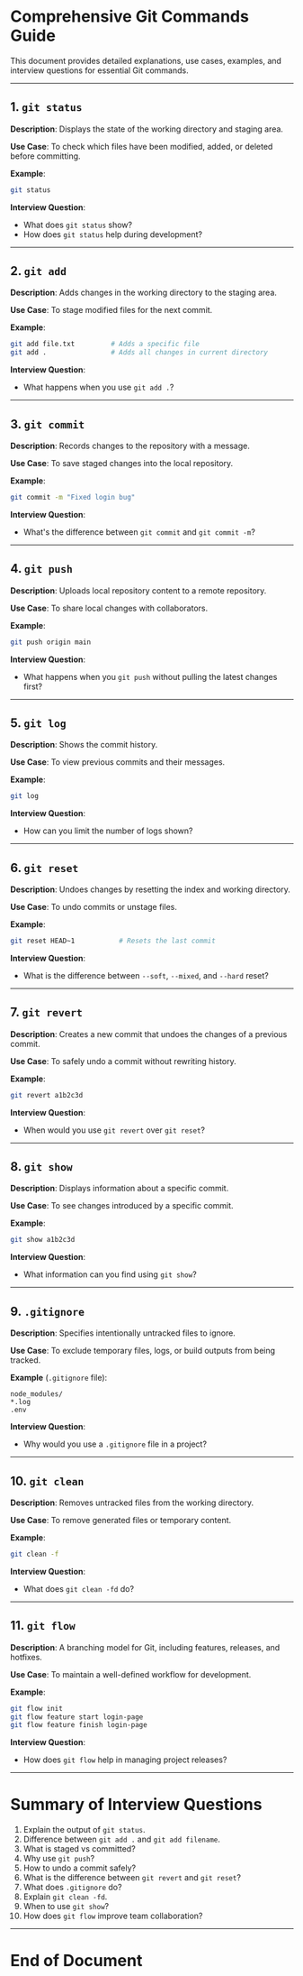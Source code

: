 
# Comprehensive Git Commands Guide

This document provides detailed explanations, use cases, examples, and interview questions for essential Git commands.

---

## 1. `git status`
**Description**: Displays the state of the working directory and staging area.

**Use Case**: To check which files have been modified, added, or deleted before committing.

**Example**:
```bash
git status
````

**Interview Question**:

* What does `git status` show?
* How does `git status` help during development?

---

## 2. `git add`

**Description**: Adds changes in the working directory to the staging area.

**Use Case**: To stage modified files for the next commit.

**Example**:

```bash
git add file.txt         # Adds a specific file
git add .                # Adds all changes in current directory
```

**Interview Question**:

* What happens when you use `git add .`?

---

## 3. `git commit`

**Description**: Records changes to the repository with a message.

**Use Case**: To save staged changes into the local repository.

**Example**:

```bash
git commit -m "Fixed login bug"
```

**Interview Question**:

* What's the difference between `git commit` and `git commit -m`?

---

## 4. `git push`

**Description**: Uploads local repository content to a remote repository.

**Use Case**: To share local changes with collaborators.

**Example**:

```bash
git push origin main
```

**Interview Question**:

* What happens when you `git push` without pulling the latest changes first?

---

## 5. `git log`

**Description**: Shows the commit history.

**Use Case**: To view previous commits and their messages.

**Example**:

```bash
git log
```

**Interview Question**:

* How can you limit the number of logs shown?

---

## 6. `git reset`

**Description**: Undoes changes by resetting the index and working directory.

**Use Case**: To undo commits or unstage files.

**Example**:

```bash
git reset HEAD~1           # Resets the last commit
```

**Interview Question**:

* What is the difference between `--soft`, `--mixed`, and `--hard` reset?

---

## 7. `git revert`

**Description**: Creates a new commit that undoes the changes of a previous commit.

**Use Case**: To safely undo a commit without rewriting history.

**Example**:

```bash
git revert a1b2c3d
```

**Interview Question**:

* When would you use `git revert` over `git reset`?

---

## 8. `git show`

**Description**: Displays information about a specific commit.

**Use Case**: To see changes introduced by a specific commit.

**Example**:

```bash
git show a1b2c3d
```

**Interview Question**:

* What information can you find using `git show`?

---

## 9. `.gitignore`

**Description**: Specifies intentionally untracked files to ignore.

**Use Case**: To exclude temporary files, logs, or build outputs from being tracked.

**Example** (`.gitignore` file):

```
node_modules/
*.log
.env
```

**Interview Question**:

* Why would you use a `.gitignore` file in a project?

---

## 10. `git clean`

**Description**: Removes untracked files from the working directory.

**Use Case**: To remove generated files or temporary content.

**Example**:

```bash
git clean -f
```

**Interview Question**:

* What does `git clean -fd` do?

---

## 11. `git flow`

**Description**: A branching model for Git, including features, releases, and hotfixes.

**Use Case**: To maintain a well-defined workflow for development.

**Example**:

```bash
git flow init
git flow feature start login-page
git flow feature finish login-page
```

**Interview Question**:

* How does `git flow` help in managing project releases?

---

# Summary of Interview Questions

1. Explain the output of `git status`.
2. Difference between `git add .` and `git add filename`.
3. What is staged vs committed?
4. Why use `git push`?
5. How to undo a commit safely?
6. What is the difference between `git revert` and `git reset`?
7. What does `.gitignore` do?
8. Explain `git clean -fd`.
9. When to use `git show`?
10. How does `git flow` improve team collaboration?

---

# End of Document


